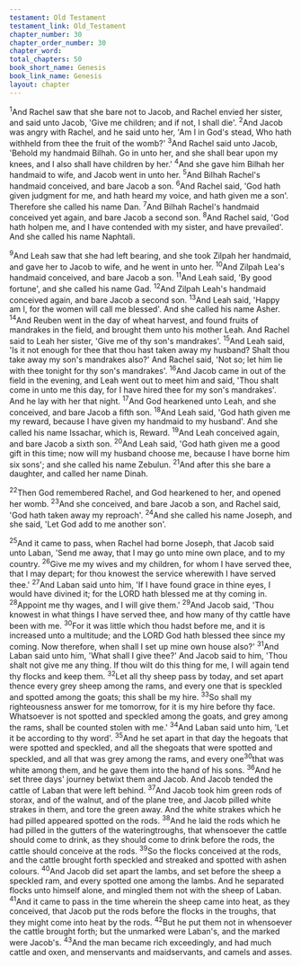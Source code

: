 ```yaml
---
testament: Old Testament
testament_link: Old_Testament
chapter_number: 30
chapter_order_number: 30
chapter_word: 
total_chapters: 50
book_short_name: Genesis
book_link_name: Genesis
layout: chapter
---
```


<sup>1</sup>And Rachel saw that she bare not to Jacob, and Rachel envied her sister, and said unto Jacob, 'Give me children; and if not, I shall die'. <sup>2</sup>And Jacob was angry with Rachel, and he said unto her, 'Am I in God's stead, Who hath withheld from thee the fruit of the womb?' <sup>3</sup>And Rachel said unto Jacob, 'Behold my handmaid Bilhah. Go in unto her, and she shall bear upon my knees, and I also shall have children by her.' <sup>4</sup>And she gave him Bilhah her handmaid to wife, and Jacob went in unto her. <sup>5</sup>And Bilhah Rachel's handmaid conceived, and bare Jacob a son. <sup>6</sup>And Rachel said, 'God hath given judgment for me, and hath heard my voice, and hath given me a son'. Therefore she called his name Dan. <sup>7</sup>And Bilhah Rachel's handmaid conceived yet again, and bare Jacob a second son. <sup>8</sup>And Rachel said, 'God hath holpen me, and I have contended with my sister, and have prevailed'. And she called his name Naphtali.

<sup>9</sup>And Leah saw that she had left bearing, and she took Zilpah her handmaid, and gave her to Jacob to wife, and he went in unto her. <sup>10</sup>And Zilpah Lea's handmaid conceived, and bare Jacob a son. <sup>11</sup>And Leah said, 'By good fortune', and she called his name Gad. <sup>12</sup>And Zilpah Leah's handmaid conceived again, and bare Jacob a second son. <sup>13</sup>And Leah said, 'Happy am I, for the women will call me blessed'. And she called his name Asher. <sup>14</sup>And Reuben went in the day of wheat harvest, and found fruits of mandrakes in the field, and brought them unto his mother Leah. And Rachel said to Leah her sister, 'Give me of thy son's mandrakes'. <sup>15</sup>And Leah said, 'Is it not enough for thee  that  thou  hast  taken  away  my  husband?   Shalt  thou  take  away  my  son's mandrakes also?' And Rachel said, 'Not so; let him lie with thee tonight for thy son's mandrakes'. <sup>16</sup>And Jacob came in out of the field in the evening, and Leah went out to meet him and said, 'Thou shalt come in unto me this day, for I have hired thee for my son's mandrakes'. And he lay with her that night. <sup>17</sup>And God hearkened unto Leah, and she conceived, and bare Jacob a fifth son. <sup>18</sup>And Leah said, 'God hath given me my reward, because I have given my handmaid to my husband'. And she called his name Issachar, which is, Reward. <sup>19</sup>And Leah conceived again, and bare Jacob a sixth son. <sup>20</sup>And Leah said, 'God hath given me a good gift in this time; now will my husband choose me, because I have borne him six sons'; and she called his name Zebulun. <sup>21</sup>And after this she bare a daughter, and called her name Dinah.

<sup>22</sup>Then God remembered Rachel, and God hearkened to her, and opened her womb. <sup>23</sup>And she conceived, and bare Jacob a son, and Rachel said, 'God hath taken away my reproach'. <sup>24</sup>And she called his name Joseph, and she said, 'Let God add to me another son'. 

<sup>25</sup>And it came to pass, when Rachel had borne Joseph, that Jacob said unto Laban, 'Send me away, that I may go unto mine own place, and to my country. <sup>26</sup>Give me my wives and my children, for whom I have served thee, that I may depart; for thou knowest the service wherewith I have served thee.'  <sup>27</sup>And Laban said unto him, 'If I have found grace in thine eyes, I would have divined it; for the LORD hath blessed me at thy coming in. <sup>28</sup>Appoint me thy wages, and I will give them.'  <sup>29</sup>And Jacob said, 'Thou knowest in what things I have served thee, and how many of thy cattle have been with me. <sup>30</sup>For it was little which thou hadst before me, and it is increased unto a multitude; and the LORD God hath blessed thee since my coming. Now therefore, when shall I set up mine own house also?'  <sup>31</sup>And Laban said unto him, 'What shall I give thee?' And Jacob said to him, 'Thou shalt not give me any thing. If thou wilt do this thing for me, I will again tend thy flocks and keep them. <sup>32</sup>Let all thy sheep pass by today, and set apart thence every grey sheep among the rams, and every one that is speckled and spotted among the goats; this shall be my hire. <sup>33</sup>So  shall  my righteousness answer for me tomorrow, for it is my hire before thy face. Whatsoever is not spotted and speckled among the goats, and grey among the rams, shall be counted stolen with me.' <sup>34</sup>And Laban said unto him, 'Let it be according to thy word'. <sup>35</sup>And he set apart in that day the he­goats that were spotted and speckled, and all the she­goats that were spotted and speckled, and all that was grey among the rams, and every one<sup>30</sup>that was white among them, and he gave them into the hand of his sons. <sup>36</sup>And he set three days' journey betwixt them and Jacob. And Jacob tended the cattle of Laban that were left behind. <sup>37</sup>And Jacob took him green rods of storax, and of the walnut, and of the plane tree, and Jacob pilled white strakes in them, and tore the green away. And the white strakes which he had pilled appeared spotted on the rods. <sup>38</sup>And he laid the rods which he had pilled in the gutters of the watering­troughs, that whensoever the cattle should come to drink, as they should come to drink before the rods, the cattle should conceive at the rods. <sup>39</sup>So the flocks conceived at the rods, and the cattle brought forth speckled and streaked and spotted with ashen colours. <sup>40</sup>And Jacob did set apart the lambs, and set before the sheep a speckled ram, and every spotted one among the lambs. And he separated flocks unto himself alone, and mingled them not with the sheep of Laban. <sup>41</sup>And it came to pass in the time wherein the sheep came into heat, as they conceived, that Jacob put the rods before the flocks in the troughs, that they might come into heat by the rods. <sup>42</sup>But he put them not in whensoever the cattle brought forth; but the unmarked were Laban's, and the marked were Jacob's. <sup>43</sup>And the man became rich exceedingly, and had much cattle and oxen, and menservants and maidservants, and camels and asses.
